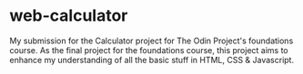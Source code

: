 # web-calculator
My submission for the Calculator project for The Odin Project's foundations course. As the final project for the foundations course, this project aims to enhance my understanding of all the basic stuff in HTML, CSS & Javascript.